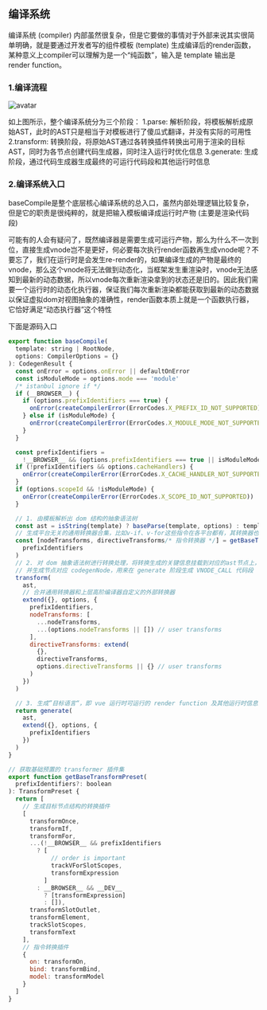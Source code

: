 ## 编译系统

编译系统 (compiler) 内部虽然很复杂，但是它要做的事情对于外部来说其实很简单明确，就是要通过开发者写的组件模板 (template) 生成编译后的render函数，某种意义上compiler可以理解为是一个“纯函数”，输入是 template 输出是 render function。

### 1.编译流程
![avatar](./images/compile-dom.png)

如上图所示，整个编译系统分为三个阶段：
1.parse: 解析阶段，将模板解析成原始AST，此时的AST只是相当于对模板进行了傻瓜式翻译，并没有实际的可用性
2.transform: 转换阶段，将原始AST通过各转换插件转换出可用于渲染的目标AST，同时为各节点创建代码生成器，同时注入运行时优化信息
3.generate: 生成阶段，通过代码生成器生成最终的可运行代码段和其他运行时信息

### 2.编译系统入口
baseCompile是整个底层核心编译系统的总入口，虽然内部处理逻辑比较复杂，但是它的职责是很纯粹的，就是把输入模板编译成运行时产物 (主要是渲染代码段)

可能有的人会有疑问了，既然编译器是需要生成可运行产物，那么为什么不一次到位，直接生成vnode岂不是更好，何必要每次执行render函数再生成vnode呢？不要忘了，我们在运行时是会发生re-render的，如果编译生成的产物是最终的vnode，那么这个vnode将无法做到动态化，当框架发生重渲染时，vnode无法感知到最新的动态数据，所以vnode每次重新渲染拿到的状态还是旧的。因此我们需要一个运行时的动态化执行器，保证我们每次重新渲染都能获取到最新的动态数据以保证虚拟dom对视图抽象的准确性，render函数本质上就是一个函数执行器，它恰好满足“动态执行器”这个特性

下面是源码入口

```javascript
export function baseCompile(
  template: string | RootNode,
  options: CompilerOptions = {}
): CodegenResult {
  const onError = options.onError || defaultOnError
  const isModuleMode = options.mode === 'module'
  /* istanbul ignore if */
  if (__BROWSER__) {
    if (options.prefixIdentifiers === true) {
      onError(createCompilerError(ErrorCodes.X_PREFIX_ID_NOT_SUPPORTED))
    } else if (isModuleMode) {
      onError(createCompilerError(ErrorCodes.X_MODULE_MODE_NOT_SUPPORTED))
    }
  }

  const prefixIdentifiers =
    !__BROWSER__ && (options.prefixIdentifiers === true || isModuleMode)
  if (!prefixIdentifiers && options.cacheHandlers) {
    onError(createCompilerError(ErrorCodes.X_CACHE_HANDLER_NOT_SUPPORTED))
  }
  if (options.scopeId && !isModuleMode) {
    onError(createCompilerError(ErrorCodes.X_SCOPE_ID_NOT_SUPPORTED))
  }

  // 1. 由模板解析出 dom 结构的抽象语法树
  const ast = isString(template) ? baseParse(template, options) : template
  // 生成平台无关的通用转换器合集，比如v-if、v-for这些指令在各平台都有，其转换器也通用
  const [nodeTransforms, directiveTransforms/* 指令转换器 */] = getBaseTransformPreset(
    prefixIdentifiers
  )
  // 2. 对 dom 抽象语法树进行转换处理，将转换生成的关键信息挂载到对应的ast节点上，
  // 并生成节点对应 codegenNode，用来在 generate 阶段生成 VNODE_CALL 代码段
  transform(
    ast,
    // 合并通用转换器和上层高阶编译器自定义的外部转换器
    extend({}, options, {
      prefixIdentifiers,
      nodeTransforms: [
        ...nodeTransforms,
        ...(options.nodeTransforms || []) // user transforms
      ],
      directiveTransforms: extend(
        {},
        directiveTransforms,
        options.directiveTransforms || {} // user transforms
      )
    })
  )

  // 3. 生成”目标语言“，即 vue 运行时可运行的 render function 及其他运行时信息
  return generate(
    ast,
    extend({}, options, {
      prefixIdentifiers
    })
  )
}

// 获取基础预置的 transformer 插件集
export function getBaseTransformPreset(
  prefixIdentifiers?: boolean
): TransformPreset {
  return [
    // 生成目标节点结构的转换插件
    [
      transformOnce,
      transformIf,
      transformFor,
      ...(!__BROWSER__ && prefixIdentifiers
        ? [
            // order is important
            trackVForSlotScopes,
            transformExpression
          ]
        : __BROWSER__ && __DEV__
          ? [transformExpression]
          : []),
      transformSlotOutlet,
      transformElement,
      trackSlotScopes,
      transformText
    ],
    // 指令转换插件
    {
      on: transformOn,
      bind: transformBind,
      model: transformModel
    }
  ]
}
```